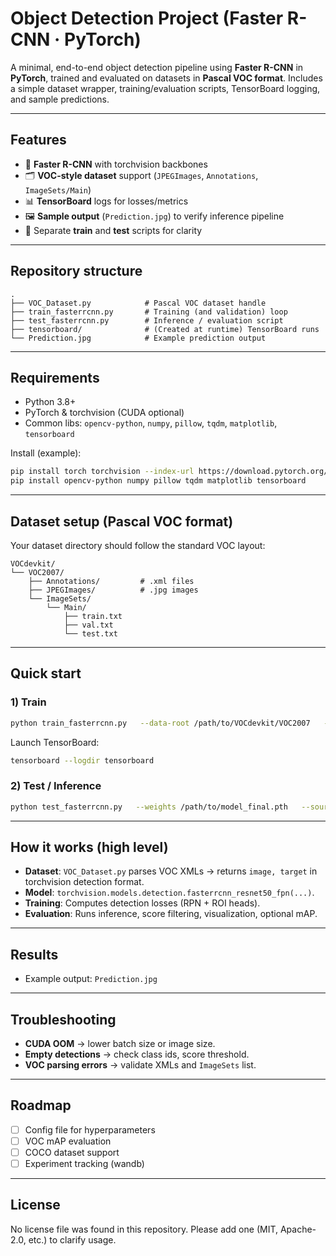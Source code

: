 # Object Detection Project (Faster R-CNN · PyTorch)

A minimal, end-to-end object detection pipeline using **Faster R-CNN** in **PyTorch**, trained and evaluated on datasets in **Pascal VOC format**. Includes a simple dataset wrapper, training/evaluation scripts, TensorBoard logging, and sample predictions.

---

## Features

- 🚀 **Faster R-CNN** with torchvision backbones  
- 🗂️ **VOC-style dataset** support (`JPEGImages`, `Annotations`, `ImageSets/Main`)  
- 📊 **TensorBoard** logs for losses/metrics  
- 🖼️ **Sample output** (`Prediction.jpg`) to verify inference pipeline  
- 🧪 Separate **train** and **test** scripts for clarity

---

## Repository structure

```
.
├── VOC_Dataset.py            # Pascal VOC dataset handle
├── train_fasterrcnn.py       # Training (and validation) loop
├── test_fasterrcnn.py        # Inference / evaluation script
├── tensorboard/              # (Created at runtime) TensorBoard runs
└── Prediction.jpg            # Example prediction output
```

---

## Requirements

- Python 3.8+
- PyTorch & torchvision (CUDA optional)
- Common libs: `opencv-python`, `numpy`, `pillow`, `tqdm`, `matplotlib`, `tensorboard`

Install (example):

```bash
pip install torch torchvision --index-url https://download.pytorch.org/whl/cu121   # or cpu wheels
pip install opencv-python numpy pillow tqdm matplotlib tensorboard
```

---

## Dataset setup (Pascal VOC format)

Your dataset directory should follow the standard VOC layout:

```
VOCdevkit/
└── VOC2007/
    ├── Annotations/         # .xml files
    ├── JPEGImages/          # .jpg images
    └── ImageSets/
        └── Main/
            ├── train.txt
            ├── val.txt
            └── test.txt
```

---

## Quick start

### 1) Train

```bash
python train_fasterrcnn.py   --data-root /path/to/VOCdevkit/VOC2007   --epochs 20   --batch-size 4   --lr 5e-4   --num-workers 4   --output runs/exp1
```

Launch TensorBoard:

```bash
tensorboard --logdir tensorboard
```

### 2) Test / Inference

```bash
python test_fasterrcnn.py   --weights /path/to/model_final.pth   --source /path/to/images_or_folder   --score-thr 0.5   --save-dir outputs/
```

---

## How it works (high level)

- **Dataset**: `VOC_Dataset.py` parses VOC XMLs → returns `image, target` in torchvision detection format.  
- **Model**: `torchvision.models.detection.fasterrcnn_resnet50_fpn(...)`.  
- **Training**: Computes detection losses (RPN + ROI heads).  
- **Evaluation**: Runs inference, score filtering, visualization, optional mAP.

---

## Results

- Example output: `Prediction.jpg`

---

## Troubleshooting

- **CUDA OOM** → lower batch size or image size.  
- **Empty detections** → check class ids, score threshold.  
- **VOC parsing errors** → validate XMLs and `ImageSets` list.

---

## Roadmap

- [ ] Config file for hyperparameters  
- [ ] VOC mAP evaluation  
- [ ] COCO dataset support  
- [ ] Experiment tracking (wandb)

---

## License

No license file was found in this repository. Please add one (MIT, Apache-2.0, etc.) to clarify usage.